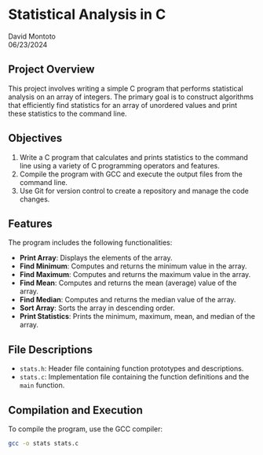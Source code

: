 # Statistical Analysis in C

David Montoto  
06/23/2024

## Project Overview

This project involves writing a simple C program that performs statistical analysis on an array of integers. The primary goal is to construct algorithms that efficiently find statistics for an array of unordered values and print these statistics to the command line.

## Objectives

1. Write a C program that calculates and prints statistics to the command line using a variety of C programming operators and features.
2. Compile the program with GCC and execute the output files from the command line.
3. Use Git for version control to create a repository and manage the code changes.

## Features

The program includes the following functionalities:
- **Print Array**: Displays the elements of the array.
- **Find Minimum**: Computes and returns the minimum value in the array.
- **Find Maximum**: Computes and returns the maximum value in the array.
- **Find Mean**: Computes and returns the mean (average) value of the array.
- **Find Median**: Computes and returns the median value of the array.
- **Sort Array**: Sorts the array in descending order.
- **Print Statistics**: Prints the minimum, maximum, mean, and median of the array.

## File Descriptions

- `stats.h`: Header file containing function prototypes and descriptions.
- `stats.c`: Implementation file containing the function definitions and the `main` function.

## Compilation and Execution

To compile the program, use the GCC compiler:

```sh
gcc -o stats stats.c
